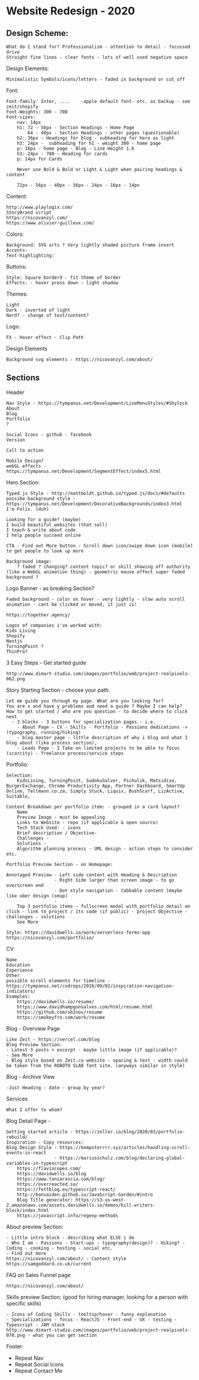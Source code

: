 
# Website Redesign - 2020

## Design Scheme:

    What do I stand for? Professionalism - attention to detail - focussed drive
    Straight fine lines - clear fonts - lots of well used negative space

Design Elements:
   
    Minimalistic Symbols/icons/letters - faded in background or cut off

Font: 
       
    Font-family: Inter, ....    -apple default font- etc. as backup - see zeit/shopify
    Font-Weights: 300 - 700
    Font-sizes:
        nav: 14px
        h1: 72 - 56px - Section Headings - Home Page
            64 - 40px - Section Headings - other pages (questionable)
        h2: 36px - Headings for blog - subheading for hero as light
        h3: 24px -  subheading for h1 - weight 300 - home page
        p: 16px - home page - Blog - Line Height 1.6
        h3: 24px - 700 - Heading for cards
        p: 14px for Cards
        
        Never use Bold & Bold or Light & Light when pairing headings & content
        
        72px - 56px - 40px - 36px - 24px - 16px - 14px
        
Content:

    http://www.playlogix.com/
    StoryBrand script
    https://nicovanzyl.com/
    https://www.olivier-guilleux.com/
   
    
Colors:

    Background: SVG arts ? Very lightly shaded picture frame insert
    Accents: 
    Text-highlighting: 
    
Buttons:
    
    Style: Square borderd - fit theme of border
    Effects: - hover press down - light shadow
    
Themes:
    
    Light
    Dark - inverted of light
    Nerd? - change of text/content?
    

Logo:

    FX - Hover effect - Clip Path

Design Elements

    Background svg elements - https://nicovanzyl.com/about/
    
## Sections
Header

    Nav Style - https://tympanus.net/Development/LineMenuStyles/#Shylock
    About
    Blog
    Portfolio
    ?
    
    Social Icons - github - facebook
    Version
    
    Call to action
    
    Mobile Design?
    webGL effects - https://tympanus.net/Development/SegmentEffect/index5.html

Hero Section:

    Typed.js Style - http://mattboldt.github.io/typed.js/docs/#defaults
    possibe background style - https://tympanus.net/Development/DecorativeBackgrounds/index3.html
    I'm Felix. (duh)
    
    Looking for a guide? (maybe)
    I build beautiful websites (that sell)
    I teach & write about code
    I help people succeed online
    
    CTA - Find out More button - Scroll down icon/swipe down icon (mobile) to get people to look up more

    Background image: 
        ? faded ? changing? content topic? or skill showing off authority (like a WebGL animation thing) - geometric mouse effect super faded background ?

Logo Banner - as breaking Section?
    
    Faded background - color on hover - very lightly - slow auto scroll animation - cant be clicked or moved, it just is!
    
    https://together.agency/
    
    Logos of companies i've worked with:
    Kids Living
    Shopify
    Nextjs
    TurningPoint ?
    ThinPro?
    

3 Easy Steps - Get started guide

    http://www.dimart-studio.com/images/portfolio/web/project-realpixels-062.png

Story Starting Section - choose your path.

    Let me guide you through my page. What are you looking for?
    You are x and have y problems and need a guide ? Maybe I can help?
    How to get started / who are you question - to decide where to click next
      - 3 blocks - 3 buttons for specialization pages - i.e. 
        - About Page - CV - Skills - Portfolio - Passions dedications -> (typography, running/hiking)
        - blog master page - little description of why i blog and what I blog about (like process section), 
        - Leads Page - I Take on limited projects to be able to focus (scarcity) - freelance process/service steps


Portfolio:
    
    Selection:
        KidsLiving, TurningPoint, SudokuSolver, Pichulik, Matsidiso, BurgerExchange, Chrome Productivity App, Partner Dashboard, SmartUp Online, Tellmann.co.za, Simply Stuck, Liquix, BushScarf, LizActive, Suitable, 
        
    Content Breakdown per portfolio item: - grouped in a card layout?
        Name
        Preview Image - must be appealing
        Links to Website - repo (if applicable & open source)
        Tech Stack Used: - icons
        Brief description / Objective-
        Challenges -
        Solutions - 
        Algorithm planning process - UML design - action steps to consider etc.
    
    Portfolio Preview Section - on Homepage:    
    
    Annotaged Preview - Left side content with Heading & Description
                      - Right Side larger than screen image - to go overscreen end
                      - Dot style navigation - tabbable content (maybe like uber design (smup)
                      - 
        Top 3 portfolio items - fullscreen modal with portfolio detail on click - link to project / its code (if public) - project Objective - challenges - solutions
        See More

    Style: https://davidwells.io/work/serverless-forms-app
    https://nicovanzyl.com/portfolio/
    
CV

    Name
    Education
    Experience
    Other
    possible scroll elements for timeline - https://tympanus.net/codrops/2016/09/02/inspiration-navigation-indicators/
    Examples:
        https://davidwells.io/resume/
        https://www.davidhampgonsalves.com/html/resume.html
        https://github.com/sb2nov/resume
        https://smokeyfro.com/work/resume
        

Blog - Overview Page
    
    Like Zeit - https://vercel.com/blog
    Blog Preview Section:
    - Latest 3 posts + excerpt - maybe little image (if applicable)?
    - See More
    - Blog style based on Zeit.co website - spacing & text - width could be taken from the ROBOTO SLAB font site. (anyways similar in style)
    
Blog - Archive View
    
    -Just Heading - date - group by year?
Services

    What I offer to whom?
    
    
Blog Detail Page -
    
    Getting started article - https://zeller.io/blog/2020/03/portfolio-rebuild/
    Inspiration - Copy resources:
    Blog Design Style - https://kempsterrrr.xyz/articles/handling-scroll-events-in-react
                      - https://mariusschulz.com/blog/declaring-global-variables-in-typescript
        https://flaviocopes.com/
        https://davidwells.io/blog
        https://www.taniarascia.com/blog/
        https://overreacted.io/
        https://fettblog.eu/typescript-react/
        http://bonsaiden.github.io/JavaScript-Garden/#intro
        Blog Title generator: https://s3-us-west-2.amazonaws.com/assets.davidwells.io/demos/kill-writers-block/index.html
        https://javascript.info/regexp-methods
        
About preview Section:

    - Little intro block - describing what ELSE i do
    - Who I am - Passions - Start-ups - typography(design)? - Hiking? - Coding - cooking - hosting - social etc.
    - Find out more
    https://nicovanzyl.com/about/ - Content style
    https://samgoddard.co.uk/current

FAQ on Sales Funnel page
    
    https://nicovanzyl.com/about/

Skills preview Section: (good for hiring manager, looking for a person with specific skills)
    
    - Icons of Coding Skills - tooltip/hover - funny explanation
    - Specializations - focus - ReactJS - Front-end - UX - testing - Typescript - JAM stack
    http://www.dimart-studio.com/images/portfolio/web/project-realpixels-070.png - what you can get section


Footer:
  - Repeat Nav
  - Repeat Social Icons
  - Repeat Contact Me
